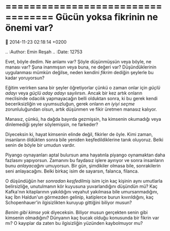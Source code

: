 ==================================
Gücün yoksa fikrinin ne önemi var?
==================================

:date: 2014-11-23 02:18:14 +0200

.. :Author: Emin Reşah
.. :Date:   12753

Evet, böyle dedim. Ne anlamı var? Şöyle düşünmüşsün veya böyle, ne
manası var? Şuna inanmışsın veya buna, ne değeri var? Düşündüklerinin
uygulanması mümkün değilse, neden kendini *fikrim* dediğin şeylerle bu
kadar yoruyorsun?

Eğitim verirken sana bir şeyler öğretiyorlar çünkü o zaman onlar için
*güçlü adayı* veya *güçlü aday adayı* sayılırsın. Ancak bir kez artık
onların meclisinde odacılık yapmayacağın belli olduktan sonra, ki bu
gerek kendi beceriksizliğin ve uyumsuzluğun, gerek onların *en iyiyi
seçme* zorunluluğundan olsun, artık düşünmen ve fikir üretmen manasız
kalıyor.

Manasız, çünkü, ha dağda bayırda gezmişsin, ha kimsenin okumadığı veya
dinlemediği şeyler söylemişsin, ne farkeder?

Diyeceksin ki, hayat kimsenin elinde değil, fikirler de öyle. Kimi
zaman, insanların öldükten sonra bile yeniden keşfedildiklerine tanık
oluyoruz. Belki senin de böyle bir umudun vardır.

Piyango oynayanları aptal bulursun ama hayatınla piyango oynamaktan daha
fazlasını yapıyorsun. Zamanını bu faydasız işlere ayırıyor ve sonra
insanların bunu *anlayacağını* umuyorsun. Bir gün, şimdikiler olmasa
bile, sonrakilerin seni anlayacağını. Belki birkaç isim de sayarsın,
falanca, filanca.

O düşündüğün her *sonradan keşfedilmiş* isim için kaç kişinin aynı
umutlarla belirsizliğe, unutulmanın kör kuyusuna yuvarlandığını düşündün
mü? Kaç Kafka'nın kitaplarının yakıldığını veyahut yakılmasa bile
umursanmadığını, kaç İbn Haldun'un görmezden gelinip, katiplerce burun
kıvırıldığını, kaç Schopenhauer'in ilgisizlikten kuruyup gittiğini
biliyor musun?

*Benim gibi kimse yok* diyeceksin. Biliyor musun gerçekten senin gibi
kimsenin olmadığını? Dünyanın kaç bucak olduğu konusunda bir fikrin var
mı? O kayıplar da zaten bu ilgisizliğin yüzünden kaybolmuyor mu?
